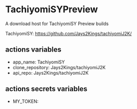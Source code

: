 # TachiyomiSYPreview
A download host for TachiyomiSY Preview builds

TachiyomiSY: https://github.com/Jays2Kings/tachiyomiJ2K/

## actions variables
- app_name: TachiyomiSY
- clone_repository: Jays2Kings/tachiyomiJ2K
- api_repo: Jays2Kings/tachiyomiJ2K

## actions secrets variables
- MY_TOKEN: 
